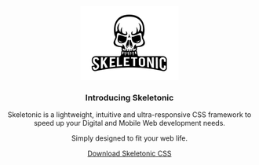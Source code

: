 <p align="center">
	<a href="https://skeletonic.io">
		<img src="/images/logo.png" alt="Skeletonic Logo" title="Skeletonic Logo"  />
	</a>  
</p>

<h3 align="center">Introducing Skeletonic</h3>

<p align="center">Skeletonic is a lightweight, intuitive and ultra-responsive CSS framework to speed up your Digital and Mobile Web development needs.</p>
<p align="center">Simply designed to fit your web life.</p>
<p align="center"><a href="https://github.com/reedia/skeletonic/archive/1.0.56.zip">Download Skeletonic CSS</a></p>
